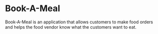 # Book-A-Meal
Book-A-Meal is an application that allows customers to make food orders and helps the food vendor know what the customers want to eat.


